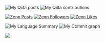 ![My Qiita posts](https://qiita-badge.apiapi.app/s/daichi0713/posts.svg)
![My Qiita contributions](https://qiita-badge.apiapi.app/s/daichi0713/contributions.svg)

[![Zenn Posts](https://badgen.org/img/zenn/daichi0713/posts?style=flat)](https://zenn.dev/daichi0713)
[![Zenn Followers](https://badgen.org/img/zenn/daichi0713/followers?style=flat)](https://zenn.dev/daichi0713)
[![Zenn Likes](https://badgen.org/img/zenn/daichi0713/likes?style=flat)](https://zenn.dev/daichi0713)

![My Language Summary](https://github-readme-stats.vercel.app/api/top-langs/?username=DaichiHoshina&layout=compact&theme=dracula&count_private=true)
![My Commit graph](https://github-profile-summary-cards.vercel.app/api/cards/profile-details?username=DaichiHoshina&theme=dracula&count_private=true)

<a href="https://github.com/DaichiHoshina/github-readme-stats">
  <img align="left" src="https://github-readme-stats.vercel.app/api?username=DaichiHoshina&count_private=true&show_icons=true&theme=blue-green" />
</a>
